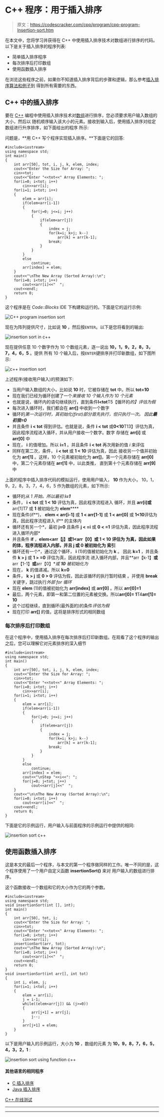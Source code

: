 # C++ 程序：用于插入排序

> 原文：<https://codescracker.com/cpp/program/cpp-program-Insertion-sort.htm>

在本文中，您将学习并获得在 C++ 中使用插入排序技术对数组进行排序的代码。以下是关于插入排序的程序列表:

*   简单插入排序程序
*   每次排序后打印数组
*   使用函数插入排序

在浏览这些程序之前，如果你不知道插入排序背后的步骤和逻辑，那么参考[插入排序算法和例子](/computer-fundamental/insertion-sort.htm)到 得到所有需要的东西。

## C++ 中的插入排序

要在 [C++](/cpp/index.htm) 编程中使用插入排序技术对[数组](/cpp/cpp-arrays.htm)进行排序，您必须要求用户输入数组的大小，然后以 随机顺序输入该大小的元素。接收到输入后，使用插入排序对给定数组进行升序排序，如下面给出的程序 所示:

问题是，**用 C++ 写个程序实现插入排序。**下面是它的回答:

```
#include<iostream>
using namespace std;
int main()
{
    int arr[50], tot, i, j, k, elem, index;
    cout<<"Enter the Size for Array: ";
    cin>>tot;
    cout<<"Enter "<<tot<<" Array Elements: ";
    for(i=0; i<tot; i++)
        cin>>arr[i];
    for(i=1; i<tot; i++)
    {
        elem = arr[i];
        if(elem<arr[i-1])
        {
            for(j=0; j<=i; j++)
            {
                if(elem<arr[j])
                {
                    index = j;
                    for(k=i; k>j; k--)
                        arr[k] = arr[k-1];
                    break;
                }
            }
        }
        else
            continue;
        arr[index] = elem;
    }
    cout<<"\nThe New Array (Sorted Array):\n";
    for(i=0; i<tot; i++)
        cout<<arr[i]<<"  ";
    cout<<endl;
    return 0;
}
```

这个程序是在 *Code::Blocks* IDE 下构建和运行的。下面是它的运行示例:

![C++ program insertion sort](img/fbb6b5094362df2e8d4df2f3366117fa.png)

现在为阵列提供尺寸，比如说 **10** ，然后按`ENTER`。以下是您将看到的输出:

![insertion sort in c++](img/39100b4a9854fff9ce1711943a17115f.png)

现在提供任意 10 个数字作为 10 个数组元素，逐一说出 **10，1，9，2，8，3，7，4，6，5** 。提供 所有 10 个输入后，按`ENTER`键排序并打印新数组，如下图所示:

![c++ insertion sort](img/c6591cfb557ca8d259d18a0cf9d3425e.png)

上述程序(接收用户输入)的预演如下:

*   当用户输入数组的大小，比如说 **10** 时，它被存储在 **tot** 中。所以 **tot=10**
*   现在我们已经为循环创建了一个*来接收 10 个输入作为 10 个元素*
*   也就是说，循环内的语句继续执行，直到条件**I<tot**T5【循环的*的】评估为假*
*   每次进入循环时，我们都会在 **arr[]** 中收到一个数字
*   循环的*第一次运行时，其初始化(first)部分首先执行，但只执行一次。 因此**最初我=0***
*   并且条件 **i < tot** 得到评估。也就是说，条件 **i < tot** 或**0<10**T13】评估为真，因此程序流程进入循环，并从用户接收一个数字。数字 存储在 **arr[i]** 或 **arr[0]** 中
*   现在， **i** 的值增加。所以 **i=1** 。并且条件 **i < tot** 再次用新的值 *i* 来评估
*   同样在第二次，条件， **i < tot** 或 **1 < 10** 评估为真，因此 接收另一个值并初始化为 **arr[1]** 。这样，10 个元素被初始化为 **arr[]**，第一个元素存储在 **arr[0]** 中，第二个元素存储在 **arr[1]** 中，以此类推， 直到第十个元素存储在 **arr[9]** 中

上面的程序中插入排序代码的模拟运行，使用用户输入， **10** 作为大小， 10，1，9，2，8，3，7，4，6，5 作为数组的元素，如下所示:

*   循环的*从 1 开始。所以最初 **i=1***
*   条件， **i < tot** 或 **1 < 10** 评估为真，因此程序流程进入 循环，并且 **arr[i]或**arr[1]T7 或 **1** 被初始化为 **elem******
*   现在条件(if**)， **elem < arr[i-1]** 或 **1 < arr[1-1]** 或 **1 < arr[0]** 或 **1<10**评估为真，因此程序流程进入 if** 的主体内
*   循环还有另一个*，最初 **j=0** 且条件 **j < =i** 或 **0 < =1** 评估为真，因此程序流程进入循环内部*
*   并且条件 **if** ，**elem<arr【j】**或**1<arr【0】**或 **1 < 10** 评估为 为真，因此如果的体，程序流程进入**内部，并且 **j** 或 **0** 被初始化为 **索引****
*   循环还有一个*，通过这个循环， **i** (1)的值被初始化为 **k** 。 因此 **k=1** ，并且条件 **k > j** 或 **1 > =0** 评估为真，因此程序流 进入循环内部，并且**arr【k-1】**或**arr【1-1】**或**arr【0】**或 **10** 被初始化为*
*   现在， **k** 的值递减。所以 **k=0**
*   条件， **k > j** 或 **0 > 0** 评估为假，因此该循环的执行暂时结束 。并使用 **break** 关键字，跳过执行*外部 for 循环*
*   现在 **elem** (1)的值被初始化为 **arr[index]** 或 **arr[0]** 。所以 **arr[0]=1**
*   最后，两个元素，即第一和第二位置的元素被交换。所以**arr[0]= 1**T4**arr[1]= 10**
*   这个过程继续，直到循环(最外面的)的条件*评估为假*
*   现在打印 **arr[]** 的值，这将是排序形式的相同数组

### 每次排序后打印数组

在这个程序中，使用插入排序在每次排序后打印新数组。在观看了这个程序的输出之后，您可以理解它对元素排序的深入细节

```
#include<iostream>
using namespace std;
int main()
{
    int arr[50], tot, i, j, k, elem, index;
    cout<<"Enter the Size for Array: ";
    cin>>tot;
    cout<<"Enter "<<tot<<" Array Elements: ";
    for(i=0; i<tot; i++)
        cin>>arr[i];
    for(i=1; i<tot; i++)
    {
        elem = arr[i];
        if(elem<arr[i-1])
        {
            for(j=0; j<=i; j++)
            {
                if(elem<arr[j])
                {
                    index = j;
                    for(k=i; k>j; k--)
                        arr[k] = arr[k-1];
                    break;
                }
            }
        }
        else
            continue;
        arr[index] = elem;
        cout<<"\nStep "<<i<<": ";
        for(j=0; j<tot; j++)
            cout<<arr[j]<<"  ";
    }
    cout<<"\n\nThe New Array (Sorted Array):\n";
    for(i=0; i<tot; i++)
        cout<<arr[i]<<"  ";
    cout<<endl;
    return 0;
}
```

下面是它的示例运行，用户输入与前面程序的示例运行中提供的相同:

![insertion sort c++](img/422bfc7e87407b26a22ea9ebf88c1225.png)

## 使用函数插入排序

这是本文的最后一个程序，与本文的第一个程序做同样的工作。唯一不同的是，这个程序使用了一个用户自定义函数 **insertionSort()** 来对 用户输入的数组进行排序。

这个函数接收一个数组和它的大小作为它的两个参数。

```
#include<iostream>
using namespace std;
void insertionSort(int [], int);
int main()
{
    int arr[50], tot, i;
    cout<<"Enter the Size for Array: ";
    cin>>tot;
    cout<<"Enter "<<tot<<" Array Elements: ";
    for(i=0; i<tot; i++)
        cin>>arr[i];
    insertionSort(arr, tot);
    cout<<"\nThe New Array (Sorted Array):\n";
    for(i=0; i<tot; i++)
        cout<<arr[i]<<"  ";
    cout<<endl;
    return 0;
}
void insertionSort(int arr[], int tot)
{
    int i, elem, j;
    for(i=1; i<tot; i++)
    {
        elem = arr[i];
        j = i-1;
        while((elem<arr[j]) && (j>=0))
        {
            arr[j+1] = arr[j];
            j--;
        }
        arr[j+1] = elem;
    }
}
```

以下是用户输入的示例运行，大小为 **10** ，数组的元素 为 **10，9，8，7，6，5，4，3，2，1** :

![insertion sort using function c++](img/89572a27371d3e75a22a1c57adee5e90.png)

#### 其他语言的相同程序

*   [C 插入排序](/c/program/c-program-Insertion-sort.htm)
*   [Java 插入排序](/java/program/java-program-Insertion-sort.htm)

[C++ 在线测试](/exam/showtest.php?subid=3)

* * *

* * *